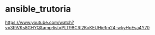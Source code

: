 # ansible_trutoria
https://www.youtube.com/watch?v=3RiVKs8GHYQ&amp;list=PLT98CRl2KxKEUHie1m24-wkyHpEsa4Y70
